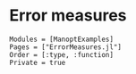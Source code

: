 # Error measures

```@autodocs
Modules = [ManoptExamples]
Pages = ["ErrorMeasures.jl"]
Order = [:type, :function]
Private = true
```